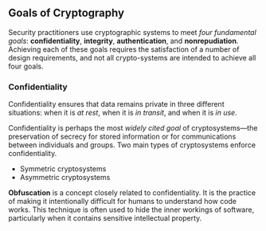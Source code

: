 
## Goals of Cryptography
Security practitioners use cryptographic systems to meet *four fundamental goals*: **confidentiality**, **integrity**, **authentication**, and **nonrepudiation**. Achieving each of these goals requires the satisfaction of a number of design requirements, and not all crypto-systems are intended to achieve all four goals.

### Confidentiality

Confidentiality ensures that data remains private in three different situations: when it is *at rest*, when it is *in transit*, and when it is *in use*.

Confidentiality is perhaps the most *widely cited goal* of cryptosystems—the preservation of secrecy for stored information or for communications between individuals and groups. Two main types of cryptosystems enforce confidentiality.

- Symmetric cryptosystems
- Asymmetric cryptosystems

**Obfuscation** is a concept closely related to confidentiality. It is the practice of making it intentionally difficult for humans to understand how code works. This technique is often used to hide the inner workings of software, particularly when it contains sensitive intellectual property.


